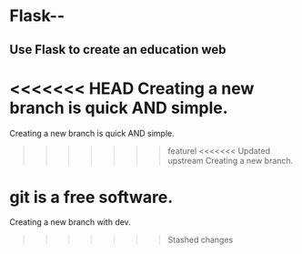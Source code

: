 # Flask--
Use Flask to create an education web
------------------------------------
<<<<<<< HEAD
Creating a new branch is quick AND simple.
=======
Creating a new branch is quick AND simple.
>>>>>>> featurel
<<<<<<< Updated upstream
Creating a new branch.


git is a free software.
=======
Creating a new branch with dev.
>>>>>>> Stashed changes
